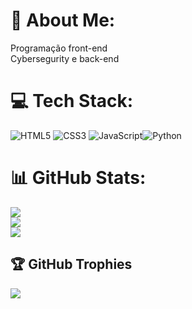 # 💫 About Me:
Programação front-end<br>Cybersegurity e back-end<br>


# 💻 Tech Stack:
![HTML5](https://img.shields.io/badge/html5-%23E34F26.svg?style=for-the-badge&logo=html5&logoColor=white) ![CSS3](https://img.shields.io/badge/css3-%231572B6.svg?style=for-the-badge&logo=css3&logoColor=white) ![JavaScript](https://img.shields.io/badge/javascript-%23323330.svg?style=for-the-badge&logo=javascript&logoColor=%23F7DF1E)![Python](https://img.shields.io/badge/python-3670A0?style=for-the-badge&logo=python&logoColor=ffdd54)
# 📊 GitHub Stats:
![](https://github-readme-stats.vercel.app/api?username=henrick404&theme=highcontrast&hide_border=false&include_all_commits=false&count_private=false)<br/>
![](https://github-readme-streak-stats.herokuapp.com/?user=henrick404&theme=highcontrast&hide_border=false)<br/>
![](https://github-readme-stats.vercel.app/api/top-langs/?username=henrick404&theme=highcontrast&hide_border=false&include_all_commits=false&count_private=false&layout=compact)

## 🏆 GitHub Trophies
![](https://github-profile-trophy.vercel.app/?username=henrick404&theme=shadow_red&no-frame=true&no-bg=true&margin-w=4)

<!-- Proudly created with GPRM ( https://gprm.itsvg.in ) -->
